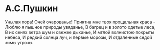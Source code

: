 # А.С.Пушкин 

Унылая пора! Очей очарованье!
Приятна мне твоя прощальная краса -
Люблю я пышное природы увяданье,
В багрец и в золото одетые леса,
В их сенях ветра шум и свежее дыханье,
И мглой волнистою покрыты небеса, 
И редкий солнца луч, и первые морозы,
И отдаленные седой зимы угрозы.